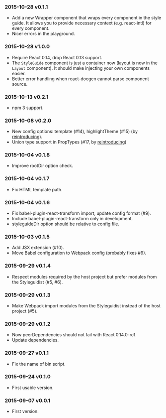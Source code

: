 ### 2015-10-28 v0.1.1

* Add a new Wrapper component that wraps every component in the style guide. It allows you to provide necessary context (e.g. react-intl) for every component.
* Nicer errors in the playground.

### 2015-10-28 v1.0.0

* Require React 0.14, drop React 0.13 support.
* The `StyleGuide` component is just a container now (layout is now in the `Layout` component). It should make injecting your own components easier.
* Better error handling when react-docgen cannot parse component source.

### 2015-10-13 v0.2.1

* npm 3 support.

### 2015-10-08 v0.2.0

* New config options: template (#14), highlightTheme (#15) (by [reintroducing](https://github.com/reintroducing)).
* Union type support in PropTypes (#17, by [reintroducing](https://github.com/reintroducing))

### 2015-10-04 v0.1.8

* Improve rootDir option check.

### 2015-10-04 v0.1.7

* Fix HTML template path.

### 2015-10-04 v0.1.6

* Fix babel-plugin-react-transform import, update config format (#9).
* Include babel-plugin-react-transform only in development.
* styleguideDir option should be relative to config file.

### 2015-10-03 v0.1.5

* Add JSX extension (#10).
* Move Babel configuration to Webpack config (probably fixes #9).

### 2015-09-29 v0.1.4

* Respect modules required by the host project but prefer modules from the Styleguidist (#5, #6).

### 2015-09-29 v0.1.3

* Make Webpack import modules from the Styleguidist instead of the host project (#5).

### 2015-09-29 v0.1.2

* Now peerDependencies should not fail with React 0.14.0-rc1.
* Update dependencies.

### 2015-09-27 v0.1.1

* Fix the name of bin script.

### 2015-09-24 v0.1.0

* First usable version.

### 2015-09-07 v0.0.1

* First version.

